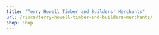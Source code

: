```yaml
---
title: "Terry Howell Timber and Builders' Merchants"
url: /risca/terry-howell-timber-and-builders-merchants/
shop: shop
---
```

